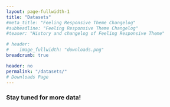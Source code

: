 ```yaml
---
layout: page-fullwidth-1
title: "Datasets"
#meta_title: "Feeling Responsive Theme Changelog"
#subheadline: "Feeling Responsive Theme Changelog"
#teaser: "History and changelog of Feeling Responsive Theme"

# header:
#    image_fullwidth: "downloads.png"
breadcrumb: true

header: no
permalink: "/datasets/"
# Downloads Page
---
```




### Stay tuned for more data!